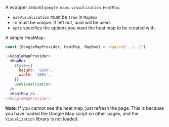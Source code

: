 A wrapper around `google.maps.visualization.HeatMap`.

- `useVisualization` must be `true` in `MapBox`
- `id` must be unique. If left out, uuid will be used.
- `opts` specifies the options you want the heat map to be created with.

A simple HeatMap:

```jsx
const {GoogleMapProvider, HeatMap, MapBox} = require('../../')

;<GoogleMapProvider>
  <MapBox
    style={{
      height: '50vh',
      width: '100%',
    }}
    useVisualization
  />
  <HeatMap />
</GoogleMapProvider>
```

**Note**: If you cannot see the heat map, just refresh the page. This is because
you have loaded the Google Map script on other pages, and the `Visualization`
library is not loaded.
